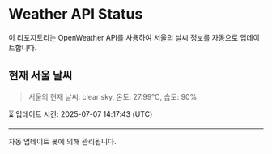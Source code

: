 
# Weather API Status

이 리포지토리는 OpenWeather API를 사용하여 서울의 날씨 정보를 자동으로 업데이트합니다.

## 현재 서울 날씨
> 서울의 현재 날씨: clear sky, 온도: 27.99°C, 습도: 90%

⏳ 업데이트 시간: 2025-07-07 14:17:43 (UTC)

---
자동 업데이트 봇에 의해 관리됩니다.
